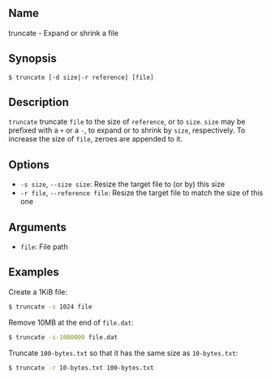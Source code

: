 ## Name

truncate - Expand or shrink a file

## Synopsis

```**sh
$ truncate [-d size|-r reference] [file]
```

## Description

`truncate` truncate `file` to the size of `reference`, or to `size`.
`size` may be prefixed with a `+` or a `-`, to expand or to shrink by `size`, respectively.
To increase the size of `file`, zeroes are appended to it.

## Options

* `-s size`, `--size size`: Resize the target file to (or by) this size
* `-r file`, `--reference file`: Resize the target file to match the size of this one

## Arguments

* `file`: File path

## Examples

Create a 1KiB file:
```sh
$ truncate -s 1024 file
```

Remove 10MB at the end of `file.dat`:
```sh
$ truncate -s-1000000 file.dat
```

Truncate `100-bytes.txt` so that it has the same size as `10-bytes.txt`:
```sh
$ truncate -r 10-bytes.txt 100-bytes.txt
```

